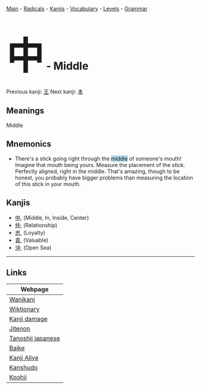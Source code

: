 <style> bigfont {font-size: 100px}</style>
[Main](../README.md) -
[Radicals](../radicals.md) -
[Kanjis](../kanjis.md) -
[Vocabulary](../vocabulary.md) -
[Levels](../levels.md) -
[Grammar](../grammar.md)
# <bigfont> 中</bigfont> - Middle 

Previous kanji: [王](王.md) Next kanji: [本](本.md) 

## Meanings
 Middle
## Mnemonics
 * There's a stick going right through the <span style="background-color:#ADD8E6"> middle</span> of someone's mouth! Imagine that mouth being yours. Measure the placement of the stick. Perfectly aligned, right in the middle. That's amazing, though to be honest, you probably have bigger problems than measuring the location of this stick in your mouth.


## Kanjis
 * [中](../kanjis/中.md), (Middle, In, Inside, Center)
* [仲](../kanjis/仲.md), (Relationship)
* [忠](../kanjis/忠.md), (Loyalty)
* [貴](../kanjis/貴.md), (Valuable)
* [沖](../kanjis/沖.md), (Open Sea)



---

## Links 

| Webpage |
| --- |
| [Wanikani          ](https://www.wanikani.com/kanji/中) |
| [Wiktionary        ](https://en.wiktionary.org/wiki/中) |
| [Kanji damage      ](http://www.kanjidamage.com/kanji/search?utf8=✓&q=中) |
| [Jitenon           ](https://jitenon.com/kanji/中) |
| [Tanoshii japanese ](https://www.tanoshiijapanese.com/dictionary/kanji.cfm?k=中) |
| [Baike             ](https://baike.baidu.com/item/中) |
| [Kanji Alive       ](https://app.kanjialive.com/中) |
| [Kanshudo          ](https://www.kanshudo.com/searchmn?q=中) |
| [Koohii            ](https://kanji.koohii.com/study/kanji/中) |

